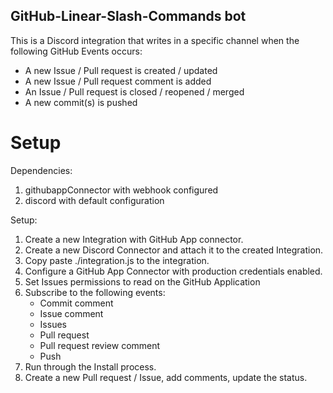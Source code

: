 ## GitHub-Linear-Slash-Commands bot

This is a Discord integration that writes in a specific channel when the following GitHub Events occurs:
- A new Issue / Pull request is created / updated
- A new Issue / Pull request comment is added
- An Issue / Pull request is closed / reopened / merged
- A new commit(s) is pushed

# Setup

Dependencies:

1. githubappConnector with webhook configured
2. discord with default configuration

Setup:

1. Create a new Integration with GitHub App connector.
2. Create a new Discord Connector and attach it to the created Integration.
3. Copy paste ./integration.js to the integration.
4. Configure a GitHub App Connector with production credentials enabled.
5. Set Issues permissions to read on the GitHub Application
6. Subscribe to the following events:
    - Commit comment
    - Issue comment
    - Issues
    - Pull request
    - Pull request review comment
    - Push
7. Run through the Install process.
8. Create a new Pull request / Issue, add comments, update the status.
